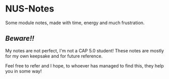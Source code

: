 # NUS-Notes
Some module notes, made with time, energy and much frustration.

## _Beware!!_

My notes are not perfect, I'm not a CAP 5.0 student! These notes are mostly for my own keepsake and for future reference.

Feel free to refer and I hope, to whoever has managed to find this, they help you in some way!
